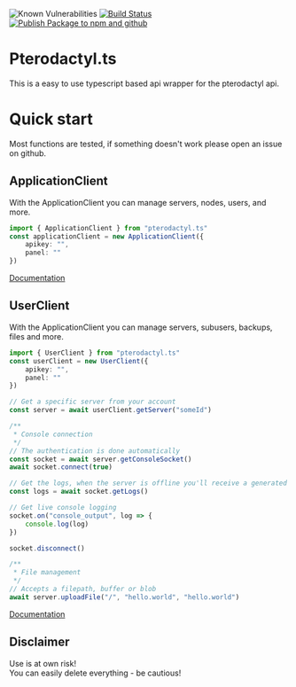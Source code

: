 ![Known Vulnerabilities](https://snyk.io/test/github/BothimTV/PterodactykAPI/badge.svg)
[![Build Status](https://github.com/BothimTV/PterodactylAPI/actions/workflows/build.yml/badge.svg)](https://github.com/BothimTV/PterodactylAPI/actions/workflows/main.yml)
[![Publish Package to npm and github](https://github.com/BothimTV/PterodactylAPI/actions/workflows/publish.yml/badge.svg)](https://github.com/BothimTV/PterodactylAPI/actions/workflows/publish.yml)

# Pterodactyl.ts
This is a easy to use typescript based api wrapper for the pterodactyl api.

# Quick start
Most functions are tested, if something doesn't work please open an issue on github.

## ApplicationClient
With the ApplicationClient you can manage servers, nodes, users, and more.
```ts
import { ApplicationClient } from "pterodactyl.ts"
const applicationClient = new ApplicationClient({
    apikey: "",
    panel: ""
})
```
[Documentation](https://pterots.bothimtv.com/classes/ApplicationClient.html)

## UserClient
With the ApplicationClient you can manage servers, subusers, backups, files and more.
```ts
import { UserClient } from "pterodactyl.ts"
const userClient = new UserClient({
    apikey: "",
    panel: ""
})
```
```ts
// Get a specific server from your account
const server = await userClient.getServer("someId")

/**
 * Console connection
 */ 
// The authentication is done automatically
const socket = await server.getConsoleSocket()
await socket.connect(true)

// Get the logs, when the server is offline you'll receive a generated log message 
const logs = await socket.getLogs()

// Get live console logging
socket.on("console_output", log => {
    console.log(log)
})

socket.disconnect()

/**
 * File management
 */
// Accepts a filepath, buffer or blob
await server.uploadFile("/", "hello.world", "hello.world")
```
[Documentation](https://pterots.bothimtv.com/classes/UserClient.html)

## Disclaimer
Use is at own risk!  
You can easily delete everything - be cautious!